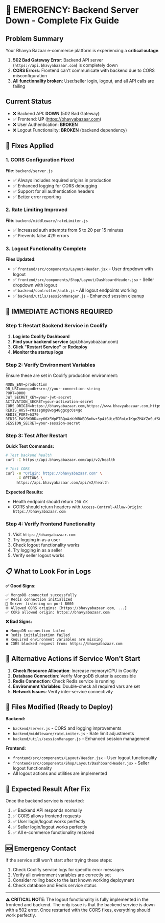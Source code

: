 # 🚨 EMERGENCY: Backend Server Down - Complete Fix Guide

## Problem Summary

Your Bhavya Bazaar e-commerce platform is experiencing a **critical outage**:

1. **502 Bad Gateway Error**: Backend API server (`https://api.bhavyabazaar.com`) is completely down
2. **CORS Errors**: Frontend can't communicate with backend due to CORS misconfiguration
3. **All functionality broken**: User/seller login, logout, and all API calls are failing

## Current Status
- ❌ Backend API: **DOWN** (502 Bad Gateway)
- ✅ Frontend: **UP** (https://bhavyabazaar.com)
- ❌ User Authentication: **BROKEN**
- ❌ Logout Functionality: **BROKEN** (backend dependency)

## 🔧 Fixes Applied

### 1. CORS Configuration Fixed
**File**: `backend/server.js`
- ✅ Always includes required origins in production
- ✅ Enhanced logging for CORS debugging
- ✅ Support for all authentication headers
- ✅ Better error reporting

### 2. Rate Limiting Improved
**File**: `backend/middleware/rateLimiter.js`
- ✅ Increased auth attempts from 5 to 20 per 15 minutes
- ✅ Prevents false 429 errors

### 3. Logout Functionality Complete
**Files Updated**:
- ✅ `frontend/src/components/Layout/Header.jsx` - User dropdown with logout
- ✅ `frontend/src/components/Shop/Layout/DashboardHeader.jsx` - Seller dropdown with logout
- ✅ `backend/controller/auth.js` - All logout endpoints working
- ✅ `backend/utils/sessionManager.js` - Enhanced session cleanup

## 🚀 IMMEDIATE ACTIONS REQUIRED

### Step 1: Restart Backend Service in Coolify
1. **Log into Coolify Dashboard**
2. **Find your backend service** (api.bhavyabazaar.com)
3. **Click "Restart Service"** or **Redeploy**
4. **Monitor the startup logs**

### Step 2: Verify Environment Variables
Ensure these are set in Coolify production environment:

```env
NODE_ENV=production
DB_URI=mongodb+srv://your-connection-string
PORT=8000
JWT_SECRET_KEY=your-jwt-secret
ACTIVATION_SECRET=your-activation-secret
CORS_ORIGIN=https://bhavyabazaar.com,https://www.bhavyabazaar.com,https://api.bhavyabazaar.com
REDIS_HOST=r0sssg8g8wog48ggcgc0s4go
REDIS_PORT=6379
REDIS_PASSWORD=ey66XSWpPTBQuAzKdWRWBD3oHwr5p4iSUie5DRoLoIKgeZM4YZoSufSQEw9Mp3c4
SESSION_SECRET=your-session-secret
```

### Step 3: Test After Restart

**Quick Test Commands:**
```bash
# Test backend health
curl -I https://api.bhavyabazaar.com/api/v2/health

# Test CORS
curl -H "Origin: https://bhavyabazaar.com" \
     -X OPTIONS \
     https://api.bhavyabazaar.com/api/v2/health
```

**Expected Results:**
- Health endpoint should return `200 OK`
- CORS should return headers with `Access-Control-Allow-Origin: https://bhavyabazaar.com`

### Step 4: Verify Frontend Functionality
1. Visit `https://bhavyabazaar.com`
2. Try logging in as a user
3. Check logout functionality works
4. Try logging in as a seller
5. Verify seller logout works

## 📋 What to Look For in Logs

**✅ Good Signs:**
```
✅ MongoDB connected successfully
✅ Redis connection initialized
🚀 Server listening on port 8000
🌐 Allowed CORS origins: [https://bhavyabazaar.com, ...]
✅ CORS allowed origin: https://bhavyabazaar.com
```

**❌ Bad Signs:**
```
❌ MongoDB connection failed
❌ Redis initialization failed
❌ Required environment variables are missing
❌ CORS blocked request from: https://bhavyabazaar.com
```

## 🔄 Alternative Actions if Service Won't Start

1. **Check Resource Allocation**: Increase memory/CPU in Coolify
2. **Database Connection**: Verify MongoDB cluster is accessible
3. **Redis Connection**: Check Redis service is running
4. **Environment Variables**: Double-check all required vars are set
5. **Network Issues**: Verify inter-service connectivity

## 📝 Files Modified (Ready to Deploy)

**Backend:**
- `backend/server.js` - CORS and logging improvements
- `backend/middleware/rateLimiter.js` - Rate limit adjustments
- `backend/utils/sessionManager.js` - Enhanced session management

**Frontend:**
- `frontend/src/components/Layout/Header.jsx` - User logout functionality
- `frontend/src/components/Shop/Layout/DashboardHeader.jsx` - Seller logout functionality
- All logout actions and utilities are implemented

## 🎯 Expected Result After Fix

Once the backend service is restarted:
1. ✅ Backend API responds normally
2. ✅ CORS allows frontend requests
3. ✅ User login/logout works perfectly
4. ✅ Seller login/logout works perfectly
5. ✅ All e-commerce functionality restored

## 🆘 Emergency Contact

If the service still won't start after trying these steps:
1. Check Coolify service logs for specific error messages
2. Verify all environment variables are correctly set
3. Consider rolling back to the last known working deployment
4. Check database and Redis service status

---

**⚠️ CRITICAL NOTE**: The logout functionality is fully implemented in the frontend and backend. The only issue is that the backend service is down with a 502 error. Once restarted with the CORS fixes, everything should work perfectly.
